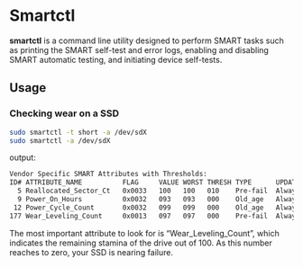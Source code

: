 # Smartctl

**smartctl** is a command line utility designed to perform SMART tasks such as printing the SMART self-test and error logs, enabling and disabling SMART automatic testing, and initiating device self-tests.

## Usage

### Checking wear on a SSD

```bash
sudo smartctl -t short -a /dev/sdX 
sudo smartctl -a /dev/sdX
```

output:

```bash
Vendor Specific SMART Attributes with Thresholds:
ID# ATTRIBUTE_NAME          FLAG     VALUE WORST THRESH TYPE      UPDATED  WHEN_FAILED RAW_VALUE
  5 Reallocated_Sector_Ct   0x0033   100   100   010    Pre-fail  Always       -       0
  9 Power_On_Hours          0x0032   093   093   000    Old_age   Always       -       33032
 12 Power_Cycle_Count       0x0032   099   099   000    Old_age   Always       -       87
177 Wear_Leveling_Count     0x0013   097   097   000    Pre-fail  Always       -       49
```

The most important attribute to look for is “Wear_Leveling_Count”, which indicates the remaining stamina of the drive out of 100. As this number reaches to zero, your SSD is nearing failure.